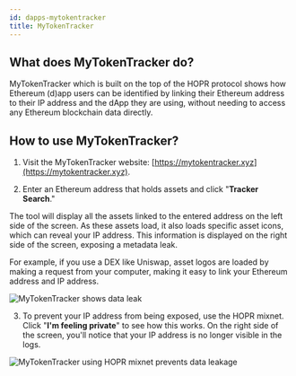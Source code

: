 ```yaml
---
id: dapps-mytokentracker
title: MyTokenTracker
---
```


## What does MyTokenTracker do?

MyTokenTracker which is built on the top of the HOPR protocol shows how Ethereum (d)app users can be identified by linking their Ethereum address to their IP address and the dApp they are using, without needing to access any Ethereum blockchain data directly.

## How to use MyTokenTracker?

1. Visit the MyTokenTracker website: [https://mytokentracker.xyz](https://mytokentracker.xyz).

2. Enter an Ethereum address that holds assets and click "**Tracker Search**."

The tool will display all the assets linked to the entered address on the left side of the screen. As these assets load, it also loads specific asset icons, which can reveal your IP address. This information is displayed on the right side of the screen, exposing a metadata leak.

For example, if you use a DEX like Uniswap, asset logos are loaded by making a request from your computer, making it easy to link your Ethereum address and IP address.

![MyTokenTracker shows data leak](/img/dapps/mytokentracker-leaked-info.png)

3. To prevent your IP address from being exposed, use the HOPR mixnet. Click "**I'm feeling private**" to see how this works. On the right side of the screen, you'll notice that your IP address is no longer visible in the logs.

![MyTokenTracker using HOPR mixnet prevents data leakage](/img/dapps/mytokentracker-no-leak.png)





